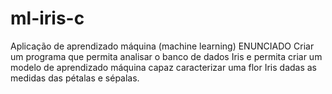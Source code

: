 # ml-iris-c
Aplicação de aprendizado máquina (machine learning) ENUNCIADO Criar um programa que permita analisar o banco de dados Iris e permita criar um modelo de aprendizado máquina capaz caracterizar uma flor Iris dadas as medidas das pétalas e sépalas.
